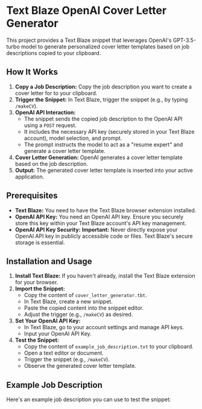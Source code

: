 # Text Blaze OpenAI Cover Letter Generator

This project provides a Text Blaze snippet that leverages OpenAI's GPT-3.5-turbo model to generate personalized cover letter templates based on job descriptions copied to your clipboard.

## How It Works

1.  **Copy a Job Description:** Copy the job description you want to create a cover letter for to your clipboard.
2.  **Trigger the Snippet:** In Text Blaze, trigger the snippet (e.g., by typing `/makeCV`).
3.  **OpenAI API Interaction:**
    * The snippet sends the copied job description to the OpenAI API using a `POST` request.
    * It includes the necessary API key (securely stored in your Text Blaze account), model selection, and prompt.
    * The prompt instructs the model to act as a "resume expert" and generate a cover letter template.
4.  **Cover Letter Generation:** OpenAI generates a cover letter template based on the job description.
5.  **Output:** The generated cover letter template is inserted into your active application.

## Prerequisites

* **Text Blaze:** You need to have the Text Blaze browser extension installed.
* **OpenAI API Key:** You need an OpenAI API key. Ensure you securely store this key within your Text Blaze account's API key management.
* **OpenAI API Key Security:** **Important:** Never directly expose your OpenAI API key in publicly accessible code or files. Text Blaze's secure storage is essential.

## Installation and Usage

1.  **Install Text Blaze:** If you haven't already, install the Text Blaze extension for your browser.
2.  **Import the Snippet:**
    * Copy the content of `cover_letter_generator.tbt`.
    * In Text Blaze, create a new snippet.
    * Paste the copied content into the snippet editor.
    * Adjust the trigger (e.g., `/makeCV`) as desired.
3.  **Set Your OpenAI API Key:**
    * In Text Blaze, go to your account settings and manage API keys.
    * Input your OpenAI API Key.
4.  **Test the Snippet:**
    * Copy the content of `example_job_description.txt` to your clipboard.
    * Open a text editor or document.
    * Trigger the snippet (e.g., `/makeCV`).
    * Observe the generated cover letter template.

## Example Job Description

Here's an example job description you can use to test the snippet:
